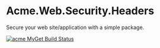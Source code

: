 # Acme.Web.Security.Headers
Secure your web site/application with a simple package.

[![acme MyGet Build Status](https://www.myget.org/BuildSource/Badge/acme?identifier=952915d4-9b18-4dc1-8a94-dc2b3af997e7)](https://www.myget.org/)

